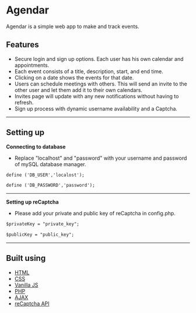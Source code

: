 # Agendar

Agendar is a simple web app to make and track events.

## Features

* Secure login and sign up options. Each user has his own calendar and appointments.
* Each event consists of a title, description, start, and end time.
* Clicking on a date shows the events for that date.
* Users can schedule meetings with others. This will send an invite to the other user and let them add it to their own calendars.
* Invites page will update with any new notifications without having to refresh.
* Sign up process with dynamic username availability and a Captcha.

----


## Setting up

**Connecting to database**
* Replace "localhost" and "password" with your username and password of mySQL database manager.
```html
define ('DB_USER','localost');
```
```html
define ('DB_PASSWORD','password');
```
----

**Setting up reCaptcha**

* Please add your private and public key of reCaptcha in config.php.
```html
$privateKey = "private_key";
```
```html
$publicKey = "public_key";
```

----
## Built using

* [HTML](https://www.w3.org/html/)
* [CSS](https://www.w3.org/Style/CSS/)
* [Vanilla JS](http://vanilla-js.com/)
* [PHP](http://php.net/)
* [AJAX](https://www.w3schools.com/xml/ajax_intro.asp)
* [reCaptcha API](https://www.google.com/recaptcha/)
